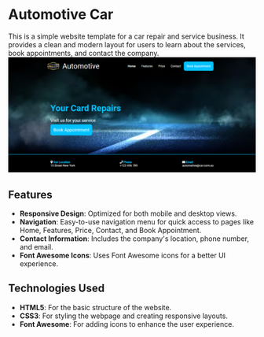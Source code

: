 # Automotive Car

This is a simple website template for a car repair and service business. It provides a clean and modern layout for users to learn about the services, book appointments, and contact the company.
![LOGO](imgs/Automotive-Web.png)

## Features

- **Responsive Design**: Optimized for both mobile and desktop views.
- **Navigation**: Easy-to-use navigation menu for quick access to pages like Home, Features, Price, Contact, and Book Appointment.
- **Contact Information**: Includes the company's location, phone number, and email.
- **Font Awesome Icons**: Uses Font Awesome icons for a better UI experience.

## Technologies Used

- **HTML5**: For the basic structure of the website.
- **CSS3**: For styling the webpage and creating responsive layouts.
- **Font Awesome**: For adding icons to enhance the user experience.